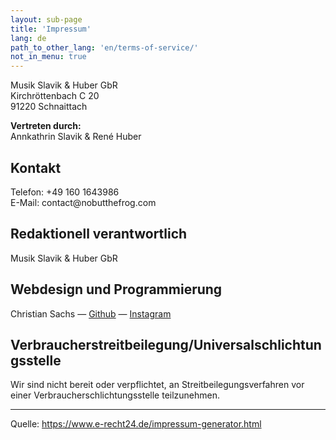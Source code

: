 ```yaml
---
layout: sub-page
title: 'Impressum'
lang: de
path_to_other_lang: 'en/terms-of-service/'
not_in_menu: true
---
```


<p>Musik Slavik &amp; Huber GbR<br />
Kirchr&ouml;ttenbach C 20<br />
91220 Schnaittach</p>
<p><strong>Vertreten durch:</strong><br />
Annkathrin Slavik &amp; René Huber</p>
<h2>Kontakt</h2>
<p>Telefon: +49 160 1643986<br />
E-Mail: contact@nobutthefrog.com</p>
<h2>Redaktionell verantwortlich</h2>
<p>Musik Slavik &amp; Huber GbR</p>
<h2>Webdesign und Programmierung</h2>
<p>Christian Sachs &#151; <a href="https://github.com/chrisongthb">Github</a> &#151; <a href="https://www.instagram.com/chrisonnstgrm/">Instagram</a></p>
<h2>Verbraucherstreitbeilegung/Universalschlichtungsstelle</h2>
<p>Wir sind nicht bereit oder verpflichtet, an Streitbeilegungsverfahren vor einer Verbraucherschlichtungsstelle teilzunehmen.</p>
<hr>
<p>Quelle: <a href="https://www.e-recht24.de/impressum-generator.html">https://www.e-recht24.de/impressum-generator.html</a></p>
